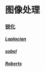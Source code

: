 # 图像处理
### [锐化](https://github.com/z1944086872/DailyProject/blob/master/course/%E5%9B%BE%E5%83%8F%E5%A4%84%E7%90%86/%E9%94%90%E5%8C%96/%E9%94%90%E5%8C%96.md)
##### [Laplacian](https://github.com/z1944086872/DailyProject/blob/master/course/%E5%9B%BE%E5%83%8F%E5%A4%84%E7%90%86/%E9%94%90%E5%8C%96/Laplacian.m)
##### [sobel](https://github.com/z1944086872/DailyProject/blob/master/course/%E5%9B%BE%E5%83%8F%E5%A4%84%E7%90%86/%E9%94%90%E5%8C%96/Roberts.m)
##### [Roberts](%E9%94%90%E5%8C%96/Roberts.m)
